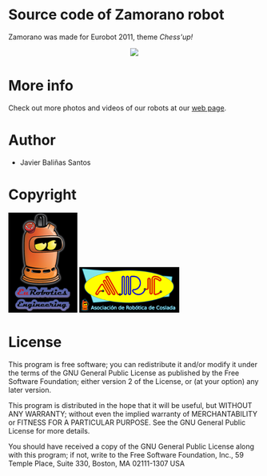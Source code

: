 # Source code of Zamorano robot

Zamorano was made for Eurobot 2011, theme *Chess'up!* 

<p align="center">
<img src="http://arc-robots.org/wp-content/uploads/2014/11/DSCN8718.jpg"
width=500> 
</p>

# More info

Check out more photos and videos of our robots at our [web page](http://arc-robots.org/fotos#2011).

# Author

* Javier Baliñas Santos


# Copyright

![Eurobotics Engineering](./docs/logos/logo_eurobotics_eng.png)
![Asociación de Robótica de Coslada (ARC)](./docs/logos/logo_arc.png)

# License

This program is free software; you can redistribute it and/or modify it under the terms of the GNU General Public License as published by the Free Software Foundation; either version 2 of the License, or (at your option) any later version.

This program is distributed in the hope that it will be useful, but WITHOUT ANY WARRANTY; without even the implied warranty of MERCHANTABILITY or FITNESS FOR A PARTICULAR PURPOSE.  See the GNU General Public License for more details.

You should have received a copy of the GNU General Public License along with this program; if not, write to the Free Software Foundation, Inc., 59 Temple Place, Suite 330, Boston, MA  02111-1307  USA
